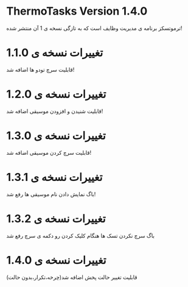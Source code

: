 # ThermoTasks Version 1.4.0
ترموتسکز برنامه ی مدیریت وظایف است که به تازگی نسخه ی 1 آن منتشر شده!

# تغییرات نسخه ی 1.1.0
قابلیت سرچ تودو ها اضافه شد!

# تغییرات نسخه ی 1.2.0
قابلیت شنیدن و افزودن موسیقی اضافه شد!

# تغییرات نسخه ی 1.3.0
قابلیت سرچ کردن موسیقی اضافه شد!

# تغییرات نسخه ی 1.3.1
باگ نمایش دادن نام موسیقی ها رفع شد!

# تغییرات نسخه ی 1.3.2
باگ سرچ نکردن تسک ها هنگام کلیک کردن رو دکمه ی سرچ رفع شد

# تغییرات نسخه ی 1.4.0
قابلیت تغییر حالت پخش اضافه شد(چرخه،تکرار،بدون حالت)